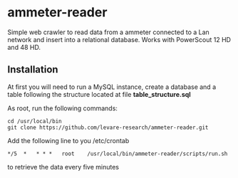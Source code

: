 # ammeter-reader
Simple web crawler to read data from a ammeter connected to a Lan network and insert into a relational database. Works with PowerScout 12 HD and 48 HD.

## Installation
At first you will need to run a MySQL instance, create a database and a table following the structure located at file **table_structure.sql**

As root, run the following commands:
```
cd /usr/local/bin
git clone https://github.com/levare-research/ammeter-reader.git
```
Add the following line to you /etc/crontab
```
*/5  *   * * *   root    /usr/local/bin/ammeter-reader/scripts/run.sh
```
to retrieve the data every five minutes

